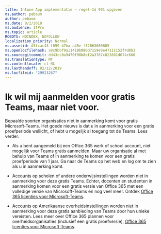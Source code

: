 ```yaml
---
title: Intune App implementatie — regel-Id 991 opgeven
ms.author: pebaum
author: pebaum
ms.date: 8/2/2018
ms.audience: ITPro
ms.topic: article
ROBOTS: NOINDEX, NOFOLLOW
localization_priority: Normal
ms.assetid: d3fcac43-f659-47ba-a45e-f32863680685
ms.openlocfilehash: a9c9bbf9a11418b080d7159e9e47111152f4d8b3
ms.sourcegitcommit: dd43cc0a9470f98b8ef2a3787c823801d674c666
ms.translationtype: MT
ms.contentlocale: nl-NL
ms.lasthandoff: 02/12/2019
ms.locfileid: "29923267"
---
```

# <a name="id-like-to-sign-up-for-teams-free-but-i-cant"></a>Ik wil mij aanmelden voor gratis Teams, maar niet voor.

Bepaalde soorten organisaties niet in aanmerking komt voor gratis Microsoft-Teams. Het goede nieuws is dat u in aanmerking voor een gratis proefperiode wellicht, of hebt u mogelijk al toegang tot de Teams. Lees verder.
  
- Als u bent aangemeld bij een Office 365 werk of school account, niet mogelijk voor Teams gratis aanmelden. Maar uw organisatie al met behulp van Teams of in aanmerking te komen voor een gratis proefperiode van 1 jaar. Ga naar de Teams op het web en log om te zien als u in aanmerking komt.
    
- Accounts op scholen of andere onderwijsinstellingen worden niet in aanmerking voor deze gratis Teams. Echter, docenten en studenten in aanmerking komen voor een gratis versie van Office 365 met een volledige versie van Microsoft-Teams en nog veel meer. Ontdek [Office 365 licenties voor Microsoft-Teams](https://docs.microsoft.com/microsoftteams/office-365-licensing).
    
- Accounts op Amerikaanse overheidsinstellingen worden niet in aanmerking voor deze gratis aanbieding van Teams door hun unieke vereisten. Lees meer over Office 365 plannen voor overheidsorganisaties (inclusief een gratis proefversie), [Office 365 licenties voor Microsoft-Teams](https://docs.microsoft.com/microsoftteams/office-365-licensing).
    

